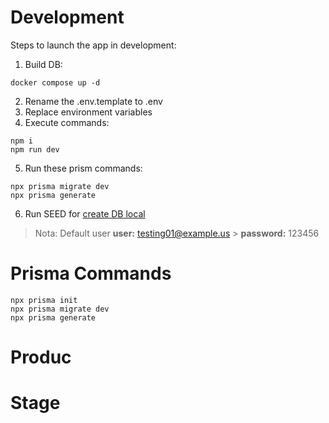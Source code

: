 # Development

Steps to launch the app in development:

1. Build DB:

```
docker compose up -d
```

2. Rename the .env.template to .env
3. Replace environment variables
4. Execute commands:

```
npm i
npm run dev
```

5. Run these prism commands:

```
npx prisma migrate dev
npx prisma generate
```

6. Run SEED for [create DB local](localhost:3000/api/seed)

> Nota: Default user
> **user:** testing01@example.us > **password:** 123456

# Prisma Commands

```
npx prisma init
npx prisma migrate dev
npx prisma generate
```

# Produc

# Stage
